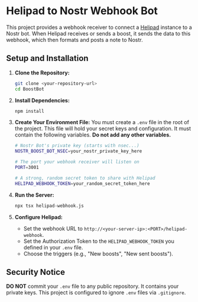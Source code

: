 # Helipad to Nostr Webhook Bot

This project provides a webhook receiver to connect a [Helipad](https://github.com/Podcastindex-org/helipad) instance to a Nostr bot. When Helipad receives or sends a boost, it sends the data to this webhook, which then formats and posts a note to Nostr.

## Setup and Installation

1.  **Clone the Repository:**
    ```bash
    git clone <your-repository-url>
    cd BoostBot
    ```

2.  **Install Dependencies:**
    ```bash
    npm install
    ```

3.  **Create Your Environment File:**
    You must create a `.env` file in the root of the project. This file will hold your secret keys and configuration. It must contain the following variables. **Do not add any other variables.**

    ```bash
    # Nostr Bot's private key (starts with nsec...)
    NOSTR_BOOST_BOT_NSEC=your_nostr_private_key_here

    # The port your webhook receiver will listen on
    PORT=3001

    # A strong, random secret token to share with Helipad
    HELIPAD_WEBHOOK_TOKEN=your_random_secret_token_here
    ```

4.  **Run the Server:**
    ```bash
    npx tsx helipad-webhook.js
    ```

5.  **Configure Helipad:**
    *   Set the webhook URL to `http://<your-server-ip>:<PORT>/helipad-webhook`.
    *   Set the Authorization Token to the `HELIPAD_WEBHOOK_TOKEN` you defined in your `.env` file.
    *   Choose the triggers (e.g., "New boosts", "New sent boosts").

## Security Notice
**DO NOT** commit your `.env` file to any public repository. It contains your private keys. This project is configured to ignore `.env` files via `.gitignore`. 